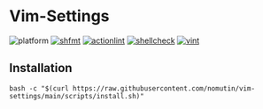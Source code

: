 # Vim-Settings

![platform](https://img.shields.io/badge/platform-linux%20|%20macos-blue)
[![shfmt](https://github.com/nomutin/vim-settings/actions/workflows/shfmt.yml/badge.svg)](https://github.com/nomutin/vim-settings/actions/workflows/shfmt.yml)
[![actionlint](https://github.com/nomutin/vim-settings/actions/workflows/actionlint.yml/badge.svg)](https://github.com/nomutin/vim-settings/actions/workflows/actionlint.yml)
[![shellcheck](https://github.com/nomutin/vim-settings/actions/workflows/shellcheck.yml/badge.svg)](https://github.com/nomutin/vim-settings/actions/workflows/shellcheck.yml)
[![vint](https://github.com/nomutin/vim-settings/actions/workflows/vint.yml/badge.svg)](https://github.com/nomutin/vim-settings/actions/workflows/vint.yml)

## Installation

```shell
bash -c "$(curl https://raw.githubusercontent.com/nomutin/vim-settings/main/scripts/install.sh)"
```

